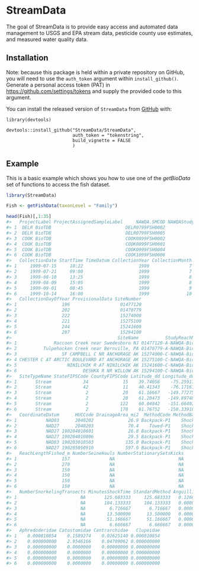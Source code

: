 
<!-- README.md is generated from README.Rmd. Please edit that file -->

# StreamData

<!-- badges: start -->

<!-- badges: end -->

The goal of StreamData is to provide easy access and automated data
management to USGS and EPA stream data, pesticide county use estimates, and
measured water quality data.

## Installation

Note: because this package is held within a private repository on
GitHub, you will need to use the `auth_token` argument within
`install_github()`. Generate a personal access token (PAT) in
<https://github.com/settings/tokens> and supply the provided code to
this argument.

You can install the released version of `StreamData` from
[GitHub](https://github.com/StreamData/StreamData) with:

    library(devtools)
    
    devtools::install_github("StreamData/StreamData",
                             auth_token = "tokenstring",
                             build_vignette = FALSE
                             )

## Example

This is a basic example which shows you how to use one of the
*getBioData* set of functions to access the fish dataset.

``` r
library(StreamData)

Fish <- getFishData(taxonLevel = "Family")

head(Fish)[,1:35]
#>   ProjectLabel ProjectAssignedSampleLabel     NAWQA.SMCOD NAWQAStudyUnitCode
#> 1  DELR BioTDB                            DELR0799FSH0002               DELR
#> 2  DELR BioTDB                            DELR0799FSH0005               DELR
#> 3  COOK BioTDB                            COOK0899FSH0002               COOK
#> 4  COOK BioTDB                            COOK0899FSH0001               COOK
#> 5  COOK BioTDB                            COOK0999FSH0004               COOK
#> 6  COOK BioTDB                            COOK1099FSH0006               COOK
#>   CollectionDate StartTime TimeDatum CollectionYear CollectionMonth
#> 1     1999-07-15     10:22                     1999               7
#> 2     1999-07-21     09:00                     1999               7
#> 3     1999-08-10     13:25                     1999               8
#> 4     1999-08-09     15:05                     1999               8
#> 5     1999-09-01     08:45                     1999               9
#> 6     1999-10-14     16:00                     1999              10
#>   CollectionDayOfYear ProvisionalData SiteNumber
#> 1                 196                   01477120
#> 2                 202                   01470779
#> 3                 222                   15274000
#> 4                 221                   15275100
#> 5                 244                   15241600
#> 6                 287                   15294100
#>                                        SiteName          StudyReachName
#> 1              Raccoon Creek near Swedesboro NJ 01477120-A-NAWQA-BioTDB
#> 2          Tulpehocken Creek near Bernville, PA 01470779-A-NAWQA-BioTDB
#> 3                 SF CAMPBELL C NR ANCHORAGE AK 15274000-C-NAWQA-BioTDB
#> 4 CHESTER C AT ARCTIC BOULEVARD AT ANCHORAGE AK 15275100-C-NAWQA-BioTDB
#> 5                   NINILCHIK R AT NINILCHIK AK 15241600-C-NAWQA-BioTDB
#> 6                         DESHKA R NR WILLOW AK 15294100-C-NAWQA-BioTDB
#>   SiteTypeName StateFIPSCode CountyFIPSCode Latitude_dd Longitude_dd
#> 1       Stream            34             15    39.74056    -75.25917
#> 2       Stream            42             11    40.41343    -76.17161
#> 3       Stream             2             20    61.16667   -149.77275
#> 4       Stream             2             20    61.20473   -149.89748
#> 5       Stream             2            122    60.04842   -151.66492
#> 6       Stream             2            170    61.76752   -150.33918
#>   CoordinateDatum      HUCCode DrainageArea_mi2  MethodCode MethodBasic
#> 1           NAD83      2040202             26.9 Backpack-P1    Shocking
#> 2           NAD27      2040203             70.4    Towed-P1    Shocking
#> 3           NAD27 190204010601             26.8 Backpack-P1    Shocking
#> 4           NAD27 190204010806             29.5 Backpack-P1    Shocking
#> 5           NAD83 190203010503            135.0 Backpack-P1    Shocking
#> 6           NAD27 190205050910            597.0 Backpack-P1    Shocking
#>   ReachLengthFished_m NumberSeineHauls NumberStationarySetsKicks
#> 1                 157               NA                        NA
#> 2                 270               NA                        NA
#> 3                 150               NA                        NA
#> 4                 150               NA                        NA
#> 5                 150               NA                        NA
#> 6                 150               NA                        NA
#>   NumberSnorkelingTransects MinutesShockTime StandardMethod Anguillidae
#> 1                        NA       125.683333     125.683333   0.1266959
#> 2                        NA       104.133333     104.133333   0.0000000
#> 3                        NA         6.716667       6.716667   0.0000000
#> 4                        NA        13.500000      13.500000   0.0000000
#> 5                        NA        51.166667      51.166667   0.0000000
#> 6                        NA         6.666667       6.666667   0.0000000
#>   Aphredoderidae Catostomidae Centrarchidae   Clupeidae
#> 1    0.000810854    0.1589274    0.02625140 0.000810854
#> 2    0.000000000    2.9546166    0.04709062 0.000000000
#> 3    0.000000000    0.0000000    0.00000000 0.000000000
#> 4    0.000000000    0.0000000    0.00000000 0.000000000
#> 5    0.000000000    0.0000000    0.00000000 0.000000000
#> 6    0.000000000    0.0000000    0.00000000 0.000000000
```
